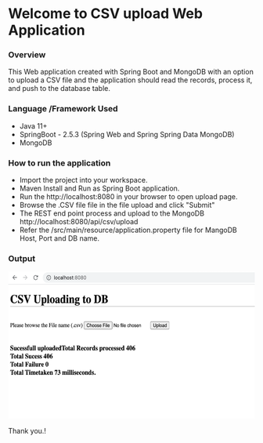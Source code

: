 # Welcome to CSV upload Web Application

### Overview
This Web application created with Spring Boot and MongoDB with an option to upload a CSV file and the application should read the records, process it, and push to the database table.


### Language /Framework Used
 * Java 11+
 * SpringBoot - 2.5.3 (Spring Web and Spring Spring Data MongoDB)
 * MongoDB
 
### How to run the application
  * Import the project into your workspace.
  * Maven Install and Run as Spring Boot application.
  * Run the http://localhost:8080 in your browser to open upload page.
  * Browse the .CSV file file in the file upload and click "Submit" 
  * The REST end point process and upload to the MongoDB 
    http://localhost:8080/api/csv/upload
  * Refer the /src/main/resource/application.property file for MangoDB Host, Port and DB name.

### Output
 
  <img src="output.png" width="600" height="300" />
   
  Thank you.!
